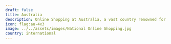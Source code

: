```yaml
---
draft: false
title: Australia
description: Online Shopping at Australia, a vast country renowned for its unique wildlife, stunning natural wonders, and laid-back lifestyle. 🐨🏖️
icon: flag:au-4x3
image: ../../assets/images/National Online Shopping.jpg
country: international
---
```

